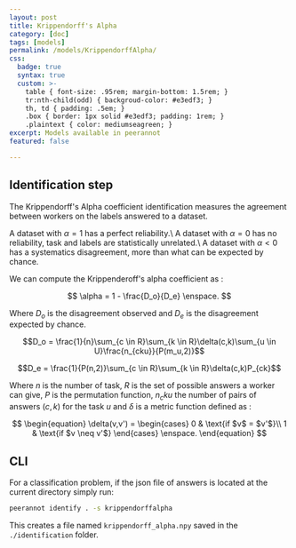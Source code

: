 ```yaml
---
layout: post
title: Krippendorff's Alpha
category: [doc]
tags: [models]
permalink: /models/KrippendorffAlpha/
css:
  badge: true
  syntax: true
  custom: >-
    table { font-size: .95rem; margin-bottom: 1.5rem; }
    tr:nth-child(odd) { backgroud-color: #e3edf3; }
    th, td { padding: .5em; }
    .box { border: 1px solid #e3edf3; padding: 1rem; }
    .plaintext { color: mediumseagreen; }
excerpt: Models available in peerannot
featured: false

---
```


## Identification step

The Krippendorff's Alpha coefficient identification measures the agreement between workers on the labels answered to a dataset.

A dataset with $\alpha = 1$ has a perfect reliability.\\
A dataset with $\alpha = 0$ has no reliability, task and labels are statistically unrelated.\\
A dataset with $\alpha < 0$ has a systematics disagreement, more than what can be expected by chance.

We can compute the Krippenderoff's alpha coefficient as :

$$
  \alpha = 1 - \frac{D_o}{D_e} \enspace.
$$

Where $D_o$ is the disagreement observed and $D_e$ is the disagreement expected by chance.

$$D_o = \frac{1}{n}\sum_{c  \in R}\sum_{k  \in R}\delta(c,k)\sum_{u \in U}\frac{n_{cku}}{P(m_u,2)}$$

$$D_e = \frac{1}{P(n,2)}\sum_{c  \in R}\sum_{k  \in R}\delta(c,k)P_{ck}$$


Where $n$ is the number of task, $R$ is the set of possible answers a worker can give, $P$ is the permutation function, $n_cku$ the number of pairs of answers $(c,k)$ for the task $u$ and $\delta$ is a metric function defined as : 

$$
\begin{equation}
  \delta(v,v') = 
    \begin{cases}
      0 & \text{if $v$ = $v'$}\\
      1 & \text{if $v \neq v'$}
    \end{cases} 
\enspace.
\end{equation}
$$


## CLI

For a classification problem, if the json file of answers is located at the current directory simply run:

```bash
peerannot identify . -s krippendorffalpha
```

This creates a file named `krippendorff_alpha.npy` saved in the `./identification` folder.
